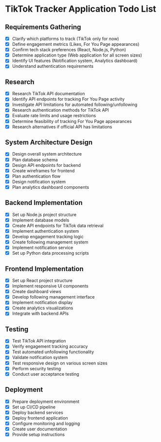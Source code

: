 # TikTok Tracker Application Todo List

## Requirements Gathering
- [x] Clarify which platforms to track (TikTok only for now)
- [x] Define engagement metrics (Likes, For You Page appearances)
- [x] Confirm tech stack preferences (React, Node.js, Python)
- [x] Determine application type (Web application for all screen sizes)
- [x] Identify UI features (Notification system, Analytics dashboard)
- [x] Understand authentication requirements

## Research
- [x] Research TikTok API documentation
- [x] Identify API endpoints for tracking For You Page activity
- [x] Investigate API limitations for automated following/unfollowing
- [x] Research authentication methods for TikTok API
- [x] Evaluate rate limits and usage restrictions
- [x] Determine feasibility of tracking For You Page appearances
- [x] Research alternatives if official API has limitations

## System Architecture Design
- [x] Design overall system architecture
- [x] Plan database schema
- [x] Design API endpoints for backend
- [x] Create wireframes for frontend
- [x] Plan authentication flow
- [x] Design notification system
- [x] Plan analytics dashboard components

## Backend Implementation
- [x] Set up Node.js project structure
- [x] Implement database models
- [x] Create API endpoints for TikTok data retrieval
- [x] Implement authentication system
- [x] Develop engagement tracking logic
- [x] Create following management system
- [x] Implement notification service
- [x] Set up Python data processing scripts

## Frontend Implementation
- [x] Set up React project structure
- [x] Implement responsive UI components
- [x] Create dashboard views
- [x] Develop following management interface
- [x] Implement notification display
- [x] Create analytics visualizations
- [x] Integrate with backend APIs

## Testing
- [x] Test TikTok API integration
- [x] Verify engagement tracking accuracy
- [x] Test automated unfollowing functionality
- [x] Validate notification system
- [x] Test responsive design on various screen sizes
- [x] Perform security testing
- [x] Conduct user acceptance testing

## Deployment
- [x] Prepare deployment environment
- [x] Set up CI/CD pipeline
- [x] Deploy backend services
- [x] Deploy frontend application
- [x] Configure monitoring and logging
- [x] Create user documentation
- [x] Provide setup instructions
